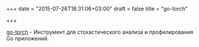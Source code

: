 +++
date = "2015-07-26T18:31:06+03:00"
draft = false
title = "go-torch"

+++

<p><a href="https://github.com/uber/go-torch">go-torch</a>&nbsp;- Инструмент для&nbsp;стохастического анализа и профилирования Go приложений.</p>

